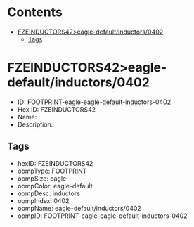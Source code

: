 



Contents
========

* [FZEINDUCTORS42>eagle-default/inductors/0402](#fzeinductors42eagle-defaultinductors0402)
	* [Tags](#tags)

# FZEINDUCTORS42>eagle-default/inductors/0402

- ID: FOOTPRINT-eagle-eagle-default-inductors-0402
- Hex ID: FZEINDUCTORS42
- Name: 
- Description: 

## Tags

- hexID: FZEINDUCTORS42
- oompType: FOOTPRINT
- oompSize: eagle
- oompColor: eagle-default
- oompDesc: inductors
- oompIndex: 0402
- oompName: eagle-default/inductors/0402
- oompID: FOOTPRINT-eagle-eagle-default-inductors-0402
